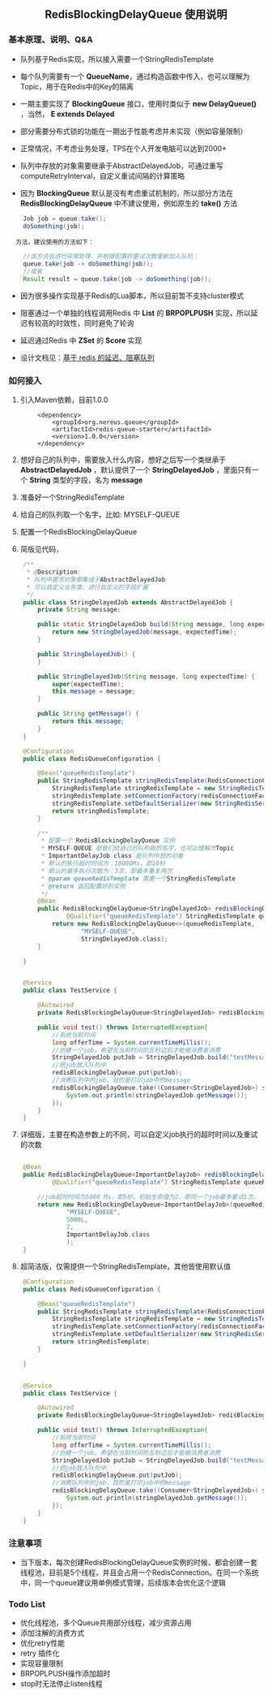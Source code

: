 ## <center> RedisBlockingDelayQueue 使用说明 </center>


### 基本原理、说明、Q&A
* 队列基于Redis实现，所以接入需要一个StringRedisTemplate

* 每个队列需要有一个 **QueueName**，通过构造函数中传入，也可以理解为Topic，用于在Redis中的Key的隔离

* 一期主要实现了 **BlockingQueue<E>** 接口，使用时类似于 **new DelayQueue<E>()** ，当然， **E extends Delayed**

* 部分需要分布式锁的功能在一期出于性能考虑并未实现（例如容量限制）

* 正常情况，不考虑业务处理，TPS在个人开发电脑可以达到2000+

* 队列中存放的对象需要继承于AbstractDelayedJob，可通过重写computeRetryInterval，自定义重试间隔的计算策略

* 因为 **BlockingQueue** 默认是没有考虑重试机制的，所以部分方法在 **RedisBlockingDelayQueue** 中不建议使用，例如原生的 **take()** 方法

``` java
    Job job = queue.take();
    doSomething(job);
```
      方法，建议使用的方法如下：
``` java
    //该方法会进行异常处理，并根据配置的重试次数重新加入队列：
    queue.take(job -> doSomething(job));
    //或者
    Result result = queue.take(job -> doSomething(job));
```

* 因为很多操作实现基于Redis的Lua脚本，所以目前暂不支持cluster模式

* 阻塞通过一个单独的线程调用Redis 中 **List** 的 **BRPOPLPUSH** 实现，所以延迟有较高的时效性，同时避免了轮询

* 延迟通过Redis 中 **ZSet** 的 **Score** 实现

* 设计文档见：[基于 redis 的延迟、阻塞队列](https://nereus-east.github.io/2020/04/05/ji-yu-redis-de-yan-chi-zu-sai-dui-lie/)

### 如何接入
1. 引入Maven依赖，目前1.0.0

```
        <dependency>
            <groupId>org.nereus.queue</groupId>
            <artifactId>redis-queue-starter</artifactId>
            <version>1.0.0</version>
        </dependency>
```

2. 想好自己的队列中，需要放入什么内容，想好之后写一个类继承于 **AbstractDelayedJob** ，默认提供了一个 **StringDelayedJob** ，里面只有一个 **String** 类型的字段，名为 **message**

3. 准备好一个StringRedisTemplate

4. 给自己的队列取一个名字，比如: MYSELF-QUEUE

5. 配置一个RedisBlockingDelayQueue

6. 简版见代码，

``` java
    /**
     * @Description:
     * 队列中要求对象都集成于AbstractDelayedJob
     * 可以自定义业务类，进行自定义的字段扩展
     */
    public class StringDelayedJob extends AbstractDelayedJob {
        private String message;

        public static StringDelayedJob build(String message, long expectedTime) {
            return new StringDelayedJob(message, expectedTime);
        }

        public StringDelayedJob() {
        }

        public StringDelayedJob(String message, long expectedTime) {
            super(expectedTime);
            this.message = message;
        }

        public String getMessage() {
            return this.message;
        }
    }
```

``` java
    @Configuration
    public class RedisQueueConfiguration {

        @Bean("queueRedisTemplate")
        public StringRedisTemplate stringRedisTemplate(RedisConnectionFactory redisConnectionFactory){
            StringRedisTemplate stringRedisTemplate = new StringRedisTemplate();
            stringRedisTemplate.setConnectionFactory(redisConnectionFactory);
            stringRedisTemplate.setDefaultSerializer(new StringRedisSerializer());
            return stringRedisTemplate;
        }

        /**
         * 配置一个 RedisBlockingDelayQueue 实例
         * MYSELF-QUEUE 是我们给自己的队列取的名字，也可以理解为Topic
         * ImportantDelayJob.class 是队列中放的对象
         * 默认的执行超时时间为：10000Ms，即10秒
         * 默认的最多执行次数为：3次，即最多重复两次
         * @param queueRedisTemplate 需要一个StringRedisTemplate
         * @return 返回配置好的实例
         */
        @Bean
        public RedisBlockingDelayQueue<StringDelayedJob> redisBlockingDelayQueue(
                @Qualifier("queueRedisTemplate") StringRedisTemplate queueRedisTemplate) {
            return new RedisBlockingDelayQueue<>(queueRedisTemplate,
                    "MYSELF-QUEUE",
                    StringDelayedJob.class);
        }

    }
```

``` java

    @Service
    public class TestService {

        @Autowired
        private RedisBlockingDelayQueue<StringDelayedJob> redisBlockingDelayQueue;

        public void test() throws InterruptedException{
            //系统当前时间
            long offerTime = System.currentTimeMillis();
            //创建一个job，希望在当前时间的五秒过后才能被消费者消费
            StringDelayedJob putJob = StringDelayedJob.build("testMessage", offerTime + 5000);
            //把job放入队列中
            redisBlockingDelayQueue.put(putJob);
            //消费队列中的job，目的是打印job中的message
            redisBlockingDelayQueue.take((Consumer<StringDelayedJob>) stringDelayedJob -> {
                System.out.println(stringDelayedJob.getMessage());
            });
        }
    }
```

7. 详细版，主要在构造参数上的不同，可以自定义job执行的超时时间以及重试的次数
``` java

    @Bean
    public RedisBlockingDelayQueue<ImportantDelayJob> redisBlockingDelayQueue(
            @Qualifier("queueRedisTemplate") StringRedisTemplate queueRedisTemplate) {

        //job超时时间为5000 Ms，即5秒，初始生命值为2，即同一个job最多重试1次。
        return new RedisBlockingDelayQueue<ImportantDelayJob>(queueRedisTemplate,
                "MYSELF-QUEUE",
                5000L,
                2,
                ImportantDelayJob.class
                );
    }

```

8. 超简洁版，仅需提供一个StringRedisTemplate，其他皆使用默认值

``` java
    @Configuration
    public class RedisQueueConfiguration {

        @Bean("queueRedisTemplate")
        public StringRedisTemplate stringRedisTemplate(RedisConnectionFactory redisConnectionFactory){
            StringRedisTemplate stringRedisTemplate = new StringRedisTemplate();
            stringRedisTemplate.setConnectionFactory(redisConnectionFactory);
            stringRedisTemplate.setDefaultSerializer(new StringRedisSerializer());
            return stringRedisTemplate;
        }

    }
```

``` java

    @Service
    public class TestService {

        @Autowired
        private RedisBlockingDelayQueue<StringDelayedJob> redisBlockingDelayQueue;

        public void test() throws InterruptedException{
            //系统当前时间
            long offerTime = System.currentTimeMillis();
            //创建一个job，希望在当前时间的五秒过后才能被消费者消费
            StringDelayedJob putJob = StringDelayedJob.build("testMessage", offerTime + 5000);
            //把job放入队列中
            redisBlockingDelayQueue.put(putJob);
            //消费队列中的job，目的是打印job中的message
            redisBlockingDelayQueue.take((Consumer<StringDelayedJob>) stringDelayedJob -> {
                System.out.println(stringDelayedJob.getMessage());
            });
        }
    }
```

### 注意事项
* 当下版本，每次创建RedisBlockingDelayQueue实例的时候，都会创建一套线程池，目前是5个线程，并且会占用一个RedisConnection。在同一个系统中，同一个queue建议用单例模式管理，后续版本会优化这个逻辑

### Todo List
* 优化线程池，多个Queue共用部分线程，减少资源占用
* 添加注解的消费方式
* 优化retry性能
* retry 插件化
* 实现容量限制
* BRPOPLPUSH操作添加超时
* stop时无法停止listen线程